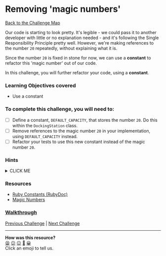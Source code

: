 # Removing 'magic numbers'

[Back to the Challenge Map](0_challenge_map.md)

Our code is starting to look pretty. It's legible - we could pass it to another developer with little or no explanation needed - and it's following the Single Responsibility Principle pretty well. However, we're making references to the number `20` repeatedly, without explaining what it is.

Since the number `20` is fixed in stone for now, we can use a **constant** to refactor this 'magic number' out of our code.

In this challenge, you will further refactor your code, using a **constant**.

### Learning Objectives covered
- Use a constant

### To complete this challenge, you will need to:

- [ ] Define a constant, `DEFAULT_CAPACITY`, that stores the number `20`. Do this within the `DockingStation` class.
- [ ] Remove references to the magic number `20` in your implementation, using `DEFAULT_CAPACITY` instead.
- [ ] Refactor your tests to use this new constant instead of the magic number `20`.

### Hints

<details><summary>CLICK ME</summary>
  <li>The first part of this challenge is fairly straightforward - define a constant and replace all references to the number 20.  For more on defining constants see the first linked article below</li>
  <li>We'd also like to replace the magic numbers in our tests, but how can we get access to our constant within our spec files?  You'll need to do some research to find out!</li>
</details>

### Resources

- [Ruby Constants (RubyDoc)](http://ruby-doc.org/docs/ruby-doc-bundle/UsersGuide/rg/constants.html)
- [Magic Numbers](https://www.eliotsykes.com/magic-numbers)

### [Walkthrough](walkthroughs/16.md)

[Previous Challenge](15_single_responsibility_principle.md) | [Next Challenge](17_initialization_defaults.md)

<!-- BEGIN GENERATED SECTION DO NOT EDIT -->

---

**How was this resource?**  
[😫](https://airtable.com/shrUJ3t7KLMqVRFKR?prefill_Repository=course&prefill_File=boris_bikes/16_removing_magic_numbers.md&prefill_Sentiment=😫) [😕](https://airtable.com/shrUJ3t7KLMqVRFKR?prefill_Repository=course&prefill_File=boris_bikes/16_removing_magic_numbers.md&prefill_Sentiment=😕) [😐](https://airtable.com/shrUJ3t7KLMqVRFKR?prefill_Repository=course&prefill_File=boris_bikes/16_removing_magic_numbers.md&prefill_Sentiment=😐) [🙂](https://airtable.com/shrUJ3t7KLMqVRFKR?prefill_Repository=course&prefill_File=boris_bikes/16_removing_magic_numbers.md&prefill_Sentiment=🙂) [😀](https://airtable.com/shrUJ3t7KLMqVRFKR?prefill_Repository=course&prefill_File=boris_bikes/16_removing_magic_numbers.md&prefill_Sentiment=😀)  
Click an emoji to tell us.

<!-- END GENERATED SECTION DO NOT EDIT -->
